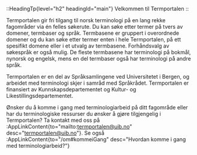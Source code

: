 ::HeadingTp{level="h2" headingId="main"}
Velkommen til Termportalen
::

Termportalen gir fri tilgang til norsk terminologi på en lang rekke
fagområder via én felles søkerute. Du kan søke etter termer på tvers
av domener, termbaser og språk. Termbasene er gruppert i overordnede
domener og du kan søke etter termer enten i hele Termportalen, på ett
spesifikt domene eller i et utvalg av termbasene. Forhåndsvalg av
søkespråk er også mulig. De fleste termbasene har terminologi på
bokmål, nynorsk og engelsk, mens en del termbaser også har terminologi
på andre språk.

Termportalen er en del av Språksamlingene ved Universitetet i Bergen,
og arbeidet med terminologi skjer i samråd med Språkrådet.
Termportalen er finansiert av Kunnskapsdepartementet og
Kultur- og Likestillingsdepartementet.

Ønsker du å komme i gang med terminologiarbeid på ditt fagområde eller
har du terminologiske ressurser du ønsker å gjøre tilgjengelig i
Termportalen? Ta kontakt med oss på
:AppLinkContent{to="mailto:termportalen@uib.no"
desc="termportalen@uib.no"}. Se også :AppLinkContent{to="/om#kommeiGang"
desc="Hvordan komme i gang med terminologiarbeid?"} 
